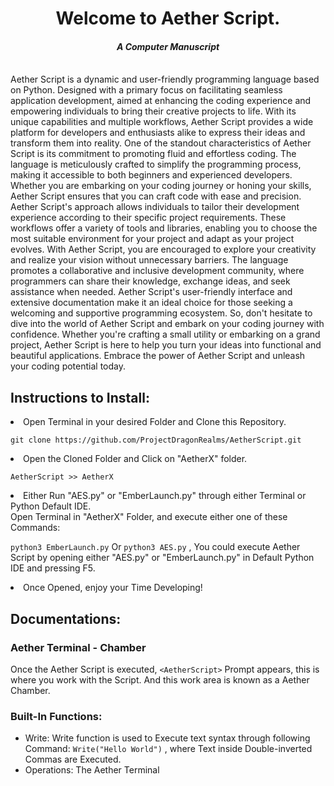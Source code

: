 <h1 align="center">
  Welcome to Aether Script.
</h1>
<h4 align="center"><i>
  A Computer Manuscript
</i></h4>
<br>
Aether Script is a dynamic and user-friendly programming language based on Python. Designed with a primary focus on facilitating seamless application development, aimed at enhancing the coding experience and empowering individuals to bring their creative projects to life. With its unique capabilities and multiple workflows, Aether Script provides a wide platform for developers and enthusiasts alike to express their ideas and transform them into reality.
One of the standout characteristics of Aether Script is its commitment to promoting fluid and effortless coding. The language is meticulously crafted to simplify the programming process, making it accessible to both beginners and experienced developers. Whether you are embarking on your coding journey or honing your skills, Aether Script ensures that you can craft code with ease and precision. Aether Script's approach allows individuals to tailor their development experience according to their specific project requirements. These workflows offer a variety of tools and libraries, enabling you to choose the most suitable environment for your project and adapt as your project evolves.
With Aether Script, you are encouraged to explore your creativity and realize your vision without unnecessary barriers. The language promotes a collaborative and inclusive development community, where programmers can share their knowledge, exchange ideas, and seek assistance when needed. Aether Script's user-friendly interface and extensive documentation make it an ideal choice for those seeking a welcoming and supportive programming ecosystem.
So, don't hesitate to dive into the world of Aether Script and embark on your coding journey with confidence. Whether you're crafting a small utility or embarking on a grand project, Aether Script is here to help you turn your ideas into functional and beautiful applications. Embrace the power of Aether Script and unleash your coding potential today.

<h2>Instructions to Install:</h2>
<li>Open Terminal in your desired Folder and Clone this Repository.</li>

```
git clone https://github.com/ProjectDragonRealms/AetherScript.git
```
<li>Open the Cloned Folder and Click on "AetherX" folder.</li>

``` AetherScript >> AetherX ```

<li>Either Run "AES.py" or "EmberLaunch.py" through either Terminal or Python Default IDE.</li>
Open Terminal in "AetherX" Folder, and execute either one of these Commands:

``` python3 EmberLaunch.py ```
Or
``` python3 AES.py ```
, You could execute Aether Script by opening either "AES.py" or "EmberLaunch.py" in Default Python IDE and pressing F5.

<li>Once Opened, enjoy your Time Developing!</li>

<h2>Documentations:</h2>
<h3>Aether Terminal - Chamber</h3>

Once the Aether Script is executed, ``` <AetherScript> ``` Prompt appears, this is where you work with the Script. And this work area is known as a Aether Chamber.


<h3>Built-In Functions:</h3>

- Write: Write function is used to Execute text syntax through following Command: ``` Write("Hello World") ``` , where Text inside Double-inverted Commas are Executed.
- Operations: The Aether Terminal 
